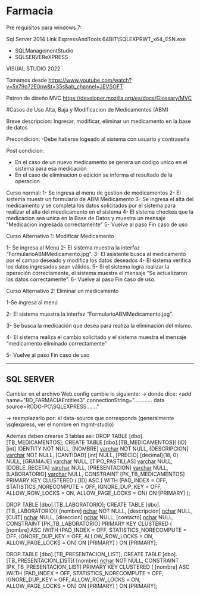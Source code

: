# Farmacia
Pre requisitos para windows 7:

Sql Server 2014
Link
ExpressAndTools 64BIT\SQLEXPRWT_x64_ESN.exe

- SQLManagementStudio
- SQLSERVEReXPRESS

VISUAL STUDIO 2022

Tomamos desde 
https://www.youtube.com/watch?v=5x79o72E0pw&t=35s&ab_channel=JEVSOFT

Patron de diseño MVC
https://developer.mozilla.org/es/docs/Glossary/MVC

#Casos de Uso
Alta, Baja y Modificacion de Medicamentos (ABM)

Breve descripcion: Ingresar, modificar, eliminar un medicamento en la base de datos

Precondicion: 
-Debe haberse logeado al sistema con usuario y contraseña

Post condicion:
- En el caso de un nuevo medicamento se genera un codigo unico en el sistema para esa medicacion 
- En el caso de eliminacion o edicion se informa el resultado de la operacion

Curso normal:
1- Se ingresa al menu de gestion de medicamentos
2- El sistema muestr un formulario de ABM Medicamento
3- Se ingresa el alta del medicamento y se completa los datos solicitados por el sistema para realizar el alta del meedicamento en el sistema
4- El sistema checkea que la medicacion sea unica en la Base de Datos y muestra un mensaje "Medicacion ingresada correctamente"
5- Vuelve al paso 
Fin caso de uso

Curso Alternativo 1: Modificar Medicamento

1- Se ingresa al Menú
2- El sistema muestra la interfaz “FormularioABMMedicamento.jpg”. 
3- El asistente busca al medicamento por el campo deseado y modifica los datos deseados 
4- El sistema verifica los datos ingresados sean válidos.
5- Si el sistema logra realizar la operación correctamente, el sistema muestra el mensaje “Se actualizaron los datos correctamente”. 
6- Vuelve al paso 
Fin caso de uso.

Curso Alternativo 2: Eliminar un medicamento 

1-Se ingresa al menú 

2- El sistema muestra la interfaz “FormularioABMMedicamento.jpg”. 

3- Se busca la medicación que desea para realiza la eliminación del mismo. 

4- El sistema realiza el cambio solicitado y el sistema muestra el mensaje “medicamento eliminado correctamente” 

5- Vuelve al paso
Fin caso de uso

----------
SQL SERVER
----------
Cambiar en el archivo Web.config cambie lo siguiente:
-> donde dice:
  <connectionStrings>
    <add name="BD_FARMACIAEntities3" connectionString="............ data source=RODO-PC\SQLEXPRESS......."

-> reemplazarlo por: el data-source que corresponda (generalmente <nombre-pc>\sqlexpress, ver el nombre en mgmt-studio)

Ademas deben crearse 3 tablas asi:
DROP TABLE [dbo].[TB_MEDICAMENTOS];
CREATE TABLE [dbo].[TB_MEDICAMENTOS](
	[ID] [int] IDENTITY NOT NULL,
	[NOMBRE] [varchar](50) NOT NULL,
	[DESCRIPCION] [varchar](50) NOT NULL,
	[CANTIDAD] [int] NULL,
	[PRECIO] [decimal](18, 0) NULL,
	[GRAMAJE] [varchar](50) NULL,
	[TIPO_PASTILLAS] [varchar](50) NULL,
	[DOBLE_RECETA] [varchar](1) NULL,
	[PRESENTACION] [varchar](50) NULL,
	[LABORATORIO] [varchar](50) NULL,
 CONSTRAINT [PK_TB_MEDICAMENTOS] PRIMARY KEY CLUSTERED 
( [ID] ASC  ) WITH (PAD_INDEX = OFF, STATISTICS_NORECOMPUTE = OFF, IGNORE_DUP_KEY = OFF, ALLOW_ROW_LOCKS = ON, ALLOW_PAGE_LOCKS = ON) ON [PRIMARY]
);

DROP TABLE [dbo].[TB_LABORATORIO];
CREATE TABLE [dbo].[TB_LABORATORIO](
	[nombre] [nchar](30) NOT NULL,
	[descripcion] [nchar](100) NULL,
	[CUIT] [nchar](13) NULL,
	[direccion] [nchar](100) NULL,
	[contacto] [nchar](50) NULL,
 CONSTRAINT [PK_TB_LABORATORIO] PRIMARY KEY CLUSTERED 
(
	[nombre] ASC
)WITH (PAD_INDEX = OFF, STATISTICS_NORECOMPUTE = OFF, IGNORE_DUP_KEY = OFF, ALLOW_ROW_LOCKS = ON, ALLOW_PAGE_LOCKS = ON) ON [PRIMARY]
) ON [PRIMARY];

DROP TABLE [dbo].[TB_PRESENTACION_LIST];
CREATE TABLE [dbo].[TB_PRESENTACION_LIST](
	[nombre] [nchar](20) NOT NULL,
 CONSTRAINT [PK_TB_PRESENTACION_LIST] PRIMARY KEY CLUSTERED 
(
	[nombre] ASC
)WITH (PAD_INDEX = OFF, STATISTICS_NORECOMPUTE = OFF, IGNORE_DUP_KEY = OFF, ALLOW_ROW_LOCKS = ON, ALLOW_PAGE_LOCKS = ON) ON [PRIMARY]
) ON [PRIMARY];

